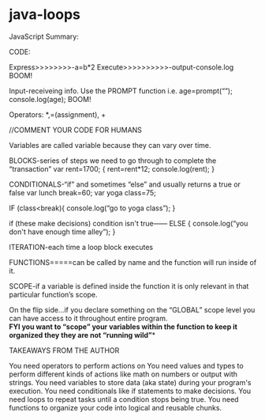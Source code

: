 # java-loops
JavaScript Summary:

CODE:

Express>>>>>>>>-a=b*2
Execute>>>>>>>>>>-output-console.log
BOOM!


Input-receiveing info.  Use the PROMPT function 
i.e. age=prompt(“”);
console.log(age);
BOOM!

Operators: *,=(assignment), +

//COMMENT YOUR CODE FOR HUMANS

Variables are called variable because they can vary over time. 

BLOCKS-series of steps we need to go through to complete the “transaction”
var rent=1700;
{
rent=rent*12;
console.log(rent);
}

CONDITIONALS-“if” and sometimes “else” and usually returns a true or false
var lunch break=60;
var yoga class=75;

IF (class<break){
console.log(“go to yoga class”);
}

if (these make decisions) condition isn't true——
ELSE {
console.log(“you don't have enough time alley”);
}

ITERATION-each time a loop block executes 

FUNCTIONS=====can be called by name and the function will run inside of it.

SCOPE-if a variable is defined inside the function it is only relevant in that particular function’s scope.

On the flip side…if you declare something on the “GLOBAL” scope level you can have access to it throughout entire program.  
****FYI you want to “scope” your variables within the function to keep it organized they they are not “running wild”*****

TAKEAWAYS FROM THE AUTHOR

You need operators to perform actions on
You need values and types to perform different kinds of actions like math on numbers or output with strings.
You need variables to store data (aka state) during your program's execution.
You need conditionals like if statements to make decisions.
You need loops to repeat tasks until a condition stops being true.
You need functions to organize your code into logical and reusable chunks.
